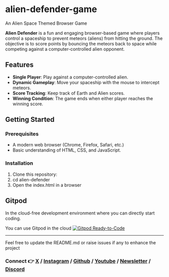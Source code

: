 # alien-defender-game
An Alien Space Themed Browser Game

**Alien Defender** is a fun and engaging browser-based game where players control a spaceship to prevent meteors (aliens) from hitting the ground. The objective is to score points by bouncing the meteors back to space while competing against a computer-controlled alien opponent.

## Features

- **Single Player**: Play against a computer-controlled alien.
- **Dynamic Gameplay**: Move your spaceship with the mouse to intercept meteors.
- **Score Tracking**: Keep track of Earth and Alien scores.
- **Winning Condition**: The game ends when either player reaches the winning score.

## Getting Started

### Prerequisites

- A modern web browser (Chrome, Firefox, Safari, etc.)
- Basic understanding of HTML, CSS, and JavaScript.

### Installation

1. Clone this repository:
2. cd alien-defender
2. Open the index.html in a browser

## Gitpod

In the cloud-free development environment where you can directly start coding.

You can use Gitpod in the cloud  [![Gitpod Ready-to-Code](https://img.shields.io/badge/Gitpod-Ready--to--Code-blue?logo=gitpod)](https://gitpod.io/#https://github.com/DhanushNehru/alien-defender-game/)

----

Feel free to update the README.md or raise issues if any to enhance the project

### Connect 👉 [**X**](https://x.com/Dhanush_Nehru) **/** [**Instagram**](https://www.instagram.com/dhanush_nehru/) **/** [**Github**](https://github.com/DhanushNehru/) **/** [**Youtube**](https://www.youtube.com/@dhanushnehru?sub_confirmation=1) **/** [**Newsletter**](https://dhanushn.substack.com/) **/** [**Discord**](https://discord.com/invite/Yn9g6KuWyA)